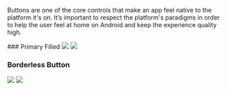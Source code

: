 Buttons are one of the core controls that make an app feel native to the platform it's on. It’s important to respect the platform's paradigms in order to help the user feel at home on Android and keep the experience quality high.

<DisplayToggle onText="Dark" offText="Light" label="Theme Switcher">
### Primary Filled

<img className="off" src="https://res-1.cdn.office.net/files/fabric-cdn-prod_20221209.001/fabric-website/images/controls/android/updated/img_button_01_primaryfilled_light.png?text=LightMode" />
<img className="on" src="https://res-1.cdn.office.net/files/fabric-cdn-prod_20221209.001/fabric-website/images/controls/android/updated/img_button_01_primaryfilled_dark.png?text=DarkMode" />

### Borderless Button

<img className="off" src="https://res-1.cdn.office.net/files/fabric-cdn-prod_20221209.001/fabric-website/images/controls/android/updated/img_button_02_borderless_light.png?text=LightMode" />
<img className="on" src="https://res-1.cdn.office.net/files/fabric-cdn-prod_20221209.001/fabric-website/images/controls/android/updated/img_button_02_borderless_dark.png?text=DarkMode" />

</DisplayToggle>
